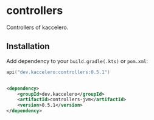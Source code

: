 # controllers

Controllers of kaccelero.

## Installation

Add dependency to your `build.gradle(.kts)` or `pom.xml`:

```kotlin
api("dev.kaccelero:controllers:0.5.1")
```

```xml

<dependency>
    <groupId>dev.kaccelero</groupId>
    <artifactId>controllers-jvm</artifactId>
    <version>0.5.1</version>
</dependency>
```
